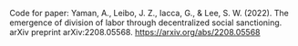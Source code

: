 Code for paper:
Yaman, A., Leibo, J. Z., Iacca, G., & Lee, S. W. (2022). The emergence of division of labor through decentralized social sanctioning. arXiv preprint arXiv:2208.05568. https://arxiv.org/abs/2208.05568
